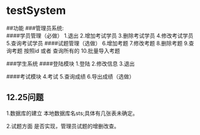 # testSystem
##功能
###管理员系统:     
  ####学员管理（必做）
    1.退出 
    2.增加考试学员
    3.删除考试学员
    4.修改考试学员
    5.查询考试学员
  ####试题管理（选做）
    6.增加考题
    7.修改考题
    8.删除考题
    9.查询考题 按照id 或者 查询所有的
    10.批量导入考题

###学生系统
  ####登陆模块
    1.登陆
    2.修改信息
    3.退出

  ####考试模块
    4.考试
    5.查询成绩
    6.导出成绩（选做）
## 12.25问题
1.数据库的建立
  本地数据库名sts;具体有几张表未确定。
  
2.试题方面
  是否实现，管理员试题的增删改查。


